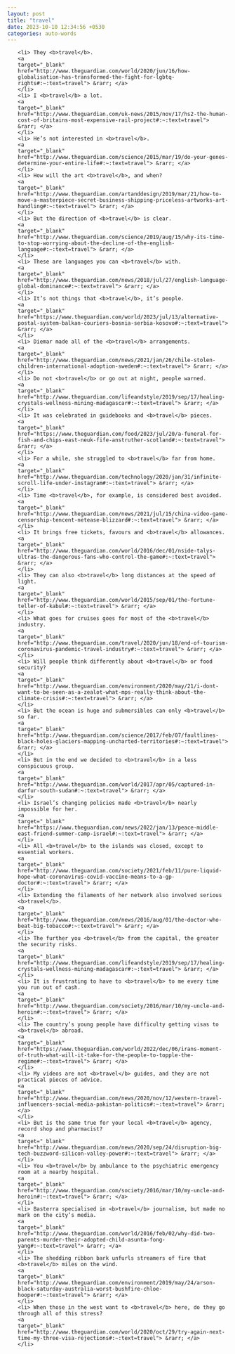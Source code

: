```yaml
---
layout: post
title: "travel"
date: 2023-10-10 12:34:56 +0530
categories: auto-words
---
```

<ol>

    <li> They <b>travel</b>.
    <a 
    target="_blank" 
    href="http://www.theguardian.com/world/2020/jun/16/how-globalisation-has-transformed-the-fight-for-lgbtq-rights#:~:text=travel"> &rarr; </a>
    </li>
    <li> I <b>travel</b> a lot.
    <a 
    target="_blank" 
    href="http://www.theguardian.com/uk-news/2015/nov/17/hs2-the-human-cost-of-britains-most-expensive-rail-project#:~:text=travel"> &rarr; </a>
    </li>
    <li> He’s not interested in <b>travel</b>.
    <a 
    target="_blank" 
    href="http://www.theguardian.com/science/2015/mar/19/do-your-genes-determine-your-entire-life#:~:text=travel"> &rarr; </a>
    </li>
    <li> How will the art <b>travel</b>, and when?
    <a 
    target="_blank" 
    href="http://www.theguardian.com/artanddesign/2019/mar/21/how-to-move-a-masterpiece-secret-business-shipping-priceless-artworks-art-handling#:~:text=travel"> &rarr; </a>
    </li>
    <li> But the direction of <b>travel</b> is clear.
    <a 
    target="_blank" 
    href="http://www.theguardian.com/science/2019/aug/15/why-its-time-to-stop-worrying-about-the-decline-of-the-english-language#:~:text=travel"> &rarr; </a>
    </li>
    <li> These are languages you can <b>travel</b> with.
    <a 
    target="_blank" 
    href="http://www.theguardian.com/news/2018/jul/27/english-language-global-dominance#:~:text=travel"> &rarr; </a>
    </li>
    <li> It’s not things that <b>travel</b>, it’s people.
    <a 
    target="_blank" 
    href="https://www.theguardian.com/world/2023/jul/13/alternative-postal-system-balkan-couriers-bosnia-serbia-kosovo#:~:text=travel"> &rarr; </a>
    </li>
    <li> Diemar made all of the <b>travel</b> arrangements.
    <a 
    target="_blank" 
    href="http://www.theguardian.com/news/2021/jan/26/chile-stolen-children-international-adoption-sweden#:~:text=travel"> &rarr; </a>
    </li>
    <li> Do not <b>travel</b> or go out at night, people warned.
    <a 
    target="_blank" 
    href="http://www.theguardian.com/lifeandstyle/2019/sep/17/healing-crystals-wellness-mining-madagascar#:~:text=travel"> &rarr; </a>
    </li>
    <li> It was celebrated in guidebooks and <b>travel</b> pieces.
    <a 
    target="_blank" 
    href="https://www.theguardian.com/food/2023/jul/20/a-funeral-for-fish-and-chips-east-neuk-fife-anstruther-scotland#:~:text=travel"> &rarr; </a>
    </li>
    <li> For a while, she struggled to <b>travel</b> far from home.
    <a 
    target="_blank" 
    href="http://www.theguardian.com/technology/2020/jan/31/infinite-scroll-life-under-instagram#:~:text=travel"> &rarr; </a>
    </li>
    <li> Time <b>travel</b>, for example, is considered best avoided.
    <a 
    target="_blank" 
    href="http://www.theguardian.com/news/2021/jul/15/china-video-game-censorship-tencent-netease-blizzard#:~:text=travel"> &rarr; </a>
    </li>
    <li> It brings free tickets, favours and <b>travel</b> allowances.
    <a 
    target="_blank" 
    href="http://www.theguardian.com/world/2016/dec/01/nside-talys-ultras-the-dangerous-fans-who-control-the-game#:~:text=travel"> &rarr; </a>
    </li>
    <li> They can also <b>travel</b> long distances at the speed of light.
    <a 
    target="_blank" 
    href="http://www.theguardian.com/world/2015/sep/01/the-fortune-teller-of-kabul#:~:text=travel"> &rarr; </a>
    </li>
    <li> What goes for cruises goes for most of the <b>travel</b> industry.
    <a 
    target="_blank" 
    href="http://www.theguardian.com/travel/2020/jun/18/end-of-tourism-coronavirus-pandemic-travel-industry#:~:text=travel"> &rarr; </a>
    </li>
    <li> Will people think differently about <b>travel</b> or food security?
    <a 
    target="_blank" 
    href="http://www.theguardian.com/environment/2020/may/21/i-dont-want-to-be-seen-as-a-zealot-what-mps-really-think-about-the-climate-crisis#:~:text=travel"> &rarr; </a>
    </li>
    <li> But the ocean is huge and submersibles can only <b>travel</b> so far.
    <a 
    target="_blank" 
    href="http://www.theguardian.com/science/2017/feb/07/faultlines-black-holes-glaciers-mapping-uncharted-territories#:~:text=travel"> &rarr; </a>
    </li>
    <li> But in the end we decided to <b>travel</b> in a less conspicuous group.
    <a 
    target="_blank" 
    href="http://www.theguardian.com/world/2017/apr/05/captured-in-darfur-south-sudan#:~:text=travel"> &rarr; </a>
    </li>
    <li> Israel’s changing policies made <b>travel</b> nearly impossible for her.
    <a 
    target="_blank" 
    href="https://www.theguardian.com/news/2022/jan/13/peace-middle-east-friend-summer-camp-israel#:~:text=travel"> &rarr; </a>
    </li>
    <li> All <b>travel</b> to the islands was closed, except to essential workers.
    <a 
    target="_blank" 
    href="http://www.theguardian.com/society/2021/feb/11/pure-liquid-hope-what-coronavirus-covid-vaccine-means-to-a-gp-doctor#:~:text=travel"> &rarr; </a>
    </li>
    <li> Extending the filaments of her network also involved serious <b>travel</b>.
    <a 
    target="_blank" 
    href="http://www.theguardian.com/news/2016/aug/01/the-doctor-who-beat-big-tobacco#:~:text=travel"> &rarr; </a>
    </li>
    <li> The further you <b>travel</b> from the capital, the greater the security risks.
    <a 
    target="_blank" 
    href="http://www.theguardian.com/lifeandstyle/2019/sep/17/healing-crystals-wellness-mining-madagascar#:~:text=travel"> &rarr; </a>
    </li>
    <li> It is frustrating to have to <b>travel</b> to me every time you run out of cash.
    <a 
    target="_blank" 
    href="http://www.theguardian.com/society/2016/mar/10/my-uncle-and-heroin#:~:text=travel"> &rarr; </a>
    </li>
    <li> The country’s young people have difficulty getting visas to <b>travel</b> abroad.
    <a 
    target="_blank" 
    href="https://www.theguardian.com/world/2022/dec/06/irans-moment-of-truth-what-will-it-take-for-the-people-to-topple-the-regime#:~:text=travel"> &rarr; </a>
    </li>
    <li> My videos are not <b>travel</b> guides, and they are not practical pieces of advice.
    <a 
    target="_blank" 
    href="http://www.theguardian.com/news/2020/nov/12/western-travel-influencers-social-media-pakistan-politics#:~:text=travel"> &rarr; </a>
    </li>
    <li> But is the same true for your local <b>travel</b> agency, record shop and pharmacist?
    <a 
    target="_blank" 
    href="http://www.theguardian.com/news/2020/sep/24/disruption-big-tech-buzzword-silicon-valley-power#:~:text=travel"> &rarr; </a>
    </li>
    <li> You <b>travel</b> by ambulance to the psychiatric emergency room at a nearby hospital.
    <a 
    target="_blank" 
    href="http://www.theguardian.com/society/2016/mar/10/my-uncle-and-heroin#:~:text=travel"> &rarr; </a>
    </li>
    <li> Basterra specialised in <b>travel</b> journalism, but made no mark on the city’s media.
    <a 
    target="_blank" 
    href="http://www.theguardian.com/world/2016/feb/02/why-did-two-parents-murder-their-adopted-child-asunta-fong-yang#:~:text=travel"> &rarr; </a>
    </li>
    <li> The shedding ribbon bark unfurls streamers of fire that <b>travel</b> miles on the wind.
    <a 
    target="_blank" 
    href="http://www.theguardian.com/environment/2019/may/24/arson-black-saturday-australia-worst-bushfire-chloe-hooper#:~:text=travel"> &rarr; </a>
    </li>
    <li> When those in the west want to <b>travel</b> here, do they go through all of this stress?
    <a 
    target="_blank" 
    href="http://www.theguardian.com/world/2020/oct/29/try-again-next-time-my-three-visa-rejections#:~:text=travel"> &rarr; </a>
    </li>
